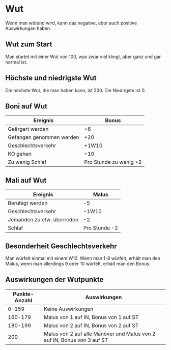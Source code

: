 # Wut

Wenn man wütend wird, kann das negative, aber auch positive Auswirkungen haben.

## Wut zum Start

Man startet mit einer Wut von 100, was zwar viel klingt, aber ganz und gar normal ist.

## Höchste und niedrigste Wut

Die höchste Wut, die man haben kann, ist 200. Die Niedrigste ist 0.

## Boni auf Wut

| Ereignis | Bonus |
| - | - |
| Geärgert werden | +6 |
| Gefangen genommen werden | +20 |
| Geschlechtsverkehr | +1W10 |
| KO gehen | +10 |
| Zu wenig Schlaf | Pro Stunde zu wenig +2 |

## Mali auf Wut

| Ereignis | Malus |
| - | - |
| Beruhigt werden | -5 |
| Geschlechtsverkehr | -1W10 |
| Jemanden zu etw. überreden | -2 |
| Schlaf | Pro Stunde -2 |

## Besonderheit Geschlechtsverkehr

Man würfelt einmal mit einem W10. Wenn man 1-8 würfelt, erhält man den Malus, wenn man allerdings 9 oder 10 würfelt, erhält man den Bonus.

## Auswirkungen der Wutpunkte

| Punkte-Anzahl | Auswirkungen |
| - | - |
| 0-159 | Keine Auswirkungen |
| 160-179 | Malus von 1 auf IN, Bonus von 1 auf ST |
| 180-199 | Malus von 2 auf IN, Bonus von 2 auf ST |
| 200 | Malus von 2 auf alle Manöver und Malus von 2 auf IN, Bonus von 3 auf ST |

